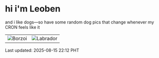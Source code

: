 # hi i'm Leoben

and i like dogs—so have some random dog pics that change whenever my CRON feels like it

|  |  |
|--------|----------|
| ![Borzoi](https://random-dog-vercel.vercel.app/api/random-borzoi?v=1755267141) | ![Labrador](https://random-dog-vercel.vercel.app/api/random-labrador?v=1755267141) |

Last updated: 2025-08-15 22:12 PHT
